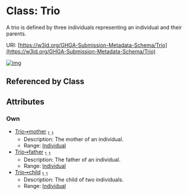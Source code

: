 
# Class: Trio


A trio is defined by three individuals representing an individual and their parents.

URI: [https://w3id.org/GHGA-Submission-Metadata-Schema/Trio](https://w3id.org/GHGA-Submission-Metadata-Schema/Trio)


[![img](https://yuml.me/diagram/nofunky;dir:TB/class/[Individual]<child%201..1-%20[Trio],[Individual]<father%201..1-%20[Trio],[Individual]<mother%201..1-%20[Trio],[Individual])](https://yuml.me/diagram/nofunky;dir:TB/class/[Individual]<child%201..1-%20[Trio],[Individual]<father%201..1-%20[Trio],[Individual]<mother%201..1-%20[Trio],[Individual])

## Referenced by Class


## Attributes


### Own

 * [Trio➞mother](Trio_mother.md)  <sub>1..1</sub>
     * Description: The mother of an individual.
     * Range: [Individual](Individual.md)
 * [Trio➞father](Trio_father.md)  <sub>1..1</sub>
     * Description: The father of an individual.
     * Range: [Individual](Individual.md)
 * [Trio➞child](Trio_child.md)  <sub>1..1</sub>
     * Description: The child of two individuals.
     * Range: [Individual](Individual.md)
